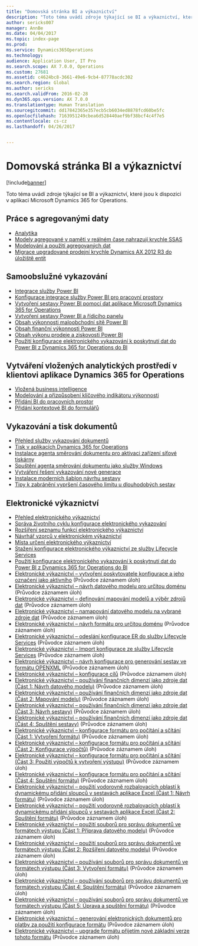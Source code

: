 ```yaml
---
title: "Domovská stránka BI a výkaznictví"
description: "Toto téma uvádí zdroje týkající se BI a výkaznictví, které jsou k dispozici v aplikaci Microsoft Dynamics 365 for Operations."
author: sericks007
manager: AnnBe
ms.date: 04/04/2017
ms.topic: index-page
ms.prod: 
ms.service: Dynamics365Operations
ms.technology: 
audience: Application User, IT Pro
ms.search.scope: AX 7.0.0, Operations
ms.custom: 27681
ms.assetid: c4624bc8-3661-49e6-9cb4-87778acdc302
ms.search.region: Global
ms.author: sericks
ms.search.validFrom: 2016-02-28
ms.dyn365.ops.version: AX 7.0.0
ms.translationtype: Human Translation
ms.sourcegitcommit: dd17842365e357ecb5cb6034ed8878fcd60be5fc
ms.openlocfilehash: 7163951249cbea6d528440aef9bf38bcf4c4f7e5
ms.contentlocale: cs-cz
ms.lasthandoff: 04/26/2017


---
```


# <a name="bi-amp-reporting-home-page"></a>Domovská stránka BI a výkaznictví

[!include[banner](../includes/banner.md)]


Toto téma uvádí zdroje týkající se BI a výkaznictví, které jsou k dispozici v aplikaci Microsoft Dynamics 365 for Operations. 

<a name="working-with-aggregate-data"></a>Práce s agregovanými daty
---------------------------

-   [Analytika](analytics.md)
-   [Modely agregované v paměti v reálném čase nahrazují krychle SSAS](..\migration-upgrade\in-memory-real-time-aggregate-models.md)
-   [Modelování a použití agregovaných dat](model-aggregate-data.md)
-   [Migrace upgradované prodejní krychle Dynamics AX 2012 R3 do úložiště entit](..\migration-upgrade\migrate-upgraded-cube-entity-store.md)

## <a name="self-service-reporting"></a>Samoobslužné vykazování
-   [Integrace služby Power BI](power-bi-integration.md)
-   [Konfigurace integrace služby Power BI pro pracovní prostory](configure-power-bi-integration.md)
-   [Vytvoření sestavy Power BI pomocí dat aplikace Microsoft Dynamics 365 for Operations](create-powerbi-report-data.md)
-   [Vytvoření sestavy Power BI a řídicího panelu](create-powerbi-report-dashboard.md)
-   [Obsah výkonnosti maloobchodní sítě Power BI](retail-channel-performance-dashboard-power-bi-data.md)
-   [Obsah finanční výkonnosti Power BI](financial-performance-power-bi-content-pack.md)
-   [Obsah výkonu prodeje a ziskovosti Power BI](sales-profitability-performance-content-pack.md)
-   [Použití konfigurace elektronického vykazování k poskytnutí dat do Power BI z Dynamics 365 for Operations do BI](general-electronic-reporting-report-configuration-get-data-powerbi.md)

## <a name="building-embedded-analytical-experiences-in-the-dynamics-365-for-operations-client"></a>Vytváření vložených analytických prostředí v klientovi aplikace Dynamics 365 for Operations
-   [Vložená business intelligence](analytics.md#embedded-business-intelligence)
-   [Modelování a přizpůsobení klíčového indikátoru výkonnosti](analytics.md#kpi-modeling-and-customization)
-   [Přidání BI do pracovních prostor](add-bi-workspaces.md)
-   [Přidání kontextové BI do formulářů](add-contextual-bi-forms.md)

## <a name="document-reporting-and-printing"></a>Vykazování a tisk dokumentů
-   [Přehled služby vykazování dokumentů](document-reporting-services.md)
-   [Tisk v aplikacích Dynamics 365 for Operations](print-documents.md)
-   [Instalace agenta směrování dokumentu pro aktivaci zařízení síťové tiskárny](install-document-routing-agent.md)
-   [Spuštění agenta směrování dokumentu jako služby Windows](run-document-routing-agent-as-windows-service.md)
-   [Vytváření řešení vykazování nové generace](create-nextgen-reporting-solutions.md)
-   [Instalace moderních šablon návrhu sestavy](install-modern-report-design-templates.md)
-   [Tipy k zabránění vypršení časového limitu u dlouhodobých sestav](prevent-long-running-reports-timing-out.md)

## <a name="electronic-reporting"></a>Elektronické výkaznictví
-   [Přehled elektronického výkaznictví](general-electronic-reporting.md)
-   [Správa životního cyklu konfigurace elektronického vykazování](general-electronic-reporting-manage-configuration-lifecycle.md)
-   [Rozšíření seznamu funkcí elektronického výkaznictví](general-electronic-reporting-formulas-list-extension.md)
-   [Návrhář vzorců v elektronickém výkaznictví](general-electronic-reporting-formula-designer.md)
-   [Místa určení elektronického výkaznictví](electronic-reporting-destinations.md)
-   [Stažení konfigurace elektronického výkaznictví ze služby Lifecycle Services](download-electronic-reporting-configuration-lcs.md)
-   [Použití konfigurace elektronického vykazování k poskytnutí dat do Power BI z Dynamics 365 for Operations do BI](general-electronic-reporting-report-configuration-get-data-powerbi.md)
-   [Elektronické výkaznictví – vytvoření poskytovatele konfigurace a jeho označení jako aktivního](http://ax.help.dynamics.com/en/wiki/er-select-service-provider/) (Průvodce záznamem úloh)
-   [Elektronické výkaznictví – návrh datového modelu pro určitou doménu](http://ax.help.dynamics.com/en/wiki/er-design-domain-specific-data-model/) (Průvodce záznamem úloh)
-   [Elektronické výkaznictví – definování mapování modelů a výběr zdrojů dat](http://ax.help.dynamics.com/en/wiki/er-define-model-mapping-and-select-data-sources/) (Průvodce záznamem úloh)
-   [Elektronické výkaznictví – namapování datového modelu na vybrané zdroje dat](http://ax.help.dynamics.com/en/wiki/er-map-data-model-to-selected-data-sources/) (Průvodce záznamem úloh)
-   [Elektronické výkaznictví – návrh formátu pro určitou doménu](http://ax.help.dynamics.com/en/wiki/er-design-domain-specific-format/) (Průvodce záznamem úloh)
-   [Elektronické výkaznictví – odeslání konfigurace ER do služby Lifecycle Services](http://ax.help.dynamics.com/en/wiki/upload-a-configuration-into-lifecycle-services/) (Průvodce záznamem úloh)
-   [Elektronické výkaznictví – Import konfigurace ze služby Lifecycle Services](http://ax.help.dynamics.com/en/wiki/import-a-configuration-from-lifecycle-services/) (Průvodce záznamem úloh)
-   [Elektronické výkaznictví – návrh konfigurace pro generování sestav ve formátu OPENXML](http://ax.help.dynamics.com/en/wiki/design-a-configuration-for-generating-reports-in-openxml-format/) (Průvodce záznamem úloh)
-   [Elektronické výkaznictví – konfigurace cílů](http://ax.help.dynamics.com/en/wiki/configure-destinations/) (Průvodce záznamem úloh)
-   [Elektronické výkaznictví – používání finančních dimenzí jako zdroje dat (Část 1: Návrh datového modelu)](http://ax.help.dynamics.com/en/wiki/er-use-financial-dimensions-as-a-data-source-part-1-design-data-model/) (Průvodce záznamem úloh)
-   [Elektronické výkaznictví – používání finančních dimenzí jako zdroje dat (Část 2: Mapování modelu)](http://ax.help.dynamics.com/en/wiki/er-use-financial-dimensions-as-a-data-source-part-2-model-mapping/) (Průvodce záznamem úloh)
-   [Elektronické výkaznictví – používání finančních dimenzí jako zdroje dat (Část 3: Návrh sestavy)](http://ax.help.dynamics.com/en/wiki/er-use-financial-dimensions-as-a-data-source-part-3-design-the-report/) (Průvodce záznamem úloh)
-   [Elektronické výkaznictví – používání finančních dimenzí jako zdroje dat (Část 4: Spuštění sestavy)](http://ax.help.dynamics.com/en/wiki/er-use-financial-dimensions-as-a-data-source-part-4-run-the-report/) (Průvodce záznamem úloh)
-   [Elektronické výkaznictví – konfigurace formátu pro počítání a sčítání (Část 1: Vytvoření formátu)](http://ax.help.dynamics.com/en/wiki/er-configure-format-to-do-counting-and-summing-part-1-create-format/) (Průvodce záznamem úloh)
-   [Elektronické výkaznictví – konfigurace formátu pro počítání a sčítání (Část 2: Konfigurace výpočtů)](http://ax.help.dynamics.com/en/wiki/er-configure-format-to-do-counting-and-summing-part-2-configure-computations/) (Průvodce záznamem úloh)
-   [Elektronické výkaznictví – konfigurace formátu pro počítání a sčítání (Část 3: Použití výpočtů k vytvoření výstupu)](http://ax.help.dynamics.com/en/wiki/er-configure-format-to-do-counting-and-summing-part-3-use-computations-to-make-the-output/) (Průvodce záznamem úloh)
-   [Elektronické výkaznictví – konfigurace formátu pro počítání a sčítání (Část 4: Spuštění formátu)](http://ax.help.dynamics.com/en/wiki/er-configure-format-to-do-counting-and-summing-part-4-run-format/) (Průvodce záznamem úloh)
-   [Elektronické výkaznictví – použití vodorovně rozbalovacích oblastí k dynamickému přidání sloupců v sestavách aplikace Excel (Část 1: Návrh formátu)](http://ax.help.dynamics.com/en/wiki/er-use-horizontally-expandable-ranges-to-dynamically-add-columns-in-excel-reports-part-1-design-format/) (Průvodce záznamem úloh)
-   [Elektronické výkaznictví – použití vodorovně rozbalovacích oblastí k dynamickému přidání sloupců v sestavách aplikace Excel (Část 2: Spuštění formátu)](http://ax.help.dynamics.com/en/wiki/er-use-horizontally-expandable-ranges-to-dynamically-add-columns-in-excel-reports-part-2-run-format/) (Průvodce záznamem úloh)
-   [Elektronické výkaznictví – použití souborů pro správu dokumentů ve formátech výstupu (Část 1: Příprava datového modelu)](http://ax.help.dynamics.com/en/wiki/er-use-document-management-files-in-format-outputs-part-1-prepare-data-model/) (Průvodce záznamem úloh)
-   [Elektronické výkaznictví – použití souborů pro správu dokumentů ve formátech výstupu (Část 2: Rozšíření datového modelu)](http://ax.help.dynamics.com/en/wiki/er-use-document-management-files-in-format-outputs-part-2-extend-data-model/) (Průvodce záznamem úloh)
-   [Elektronické výkaznictví – používání souborů pro správu dokumentů ve formátech výstupu (Část 3: Vytvoření formátu)](http://ax.help.dynamics.com/en/wiki/er-use-document-management-files-in-format-outputs-part-3-create-format/) (Průvodce záznamem úloh)
-   [Elektronické výkaznictví – používání souborů pro správu dokumentů ve formátech výstupu (Část 4: Spuštění formátu)](http://ax.help.dynamics.com/en/wiki/er-use-document-management-files-in-format-outputs-part-4-run-format/) (Průvodce záznamem úloh)
-   [Elektronické výkaznictví – používání souborů pro správu dokumentů ve formátech výstupu (Část 5: Úprava a spuštění formátu)](http://ax.help.dynamics.com/en/wiki/er-use-document-management-files-in-format-outputs-part-5-modify-and-run-format/) (Průvodce záznamem úloh)
-   [Elektronické výkaznictví – generování elektronických dokumentů pro platby za použití konfigurace formátu](http://ax.help.dynamics.com/en/wiki/generate-electronic-documents-for-payments-using-a-format-configuration/) (Průvodce záznamem úloh)
-   [Elektronické výkaznictví – upgrade formátu přijetím nové základní verze tohoto formátu](http://ax.help.dynamics.com/en/wiki/upgrade-your-format-by-adopting-a-new-base-version-of-that-format/) (Průvodce záznamem úloh)







